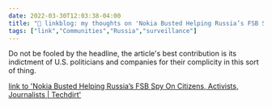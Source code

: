 ```yaml
---
date: 2022-03-30T12:03:38-04:00
title: "🔗 linkblog: my thoughts on 'Nokia Busted Helping Russia’s FSB Spy On Citizens, Activists, Journalists | Techdirt'"
tags: ["link","Communities","Russia","surveillance"]
---
```

Do not be fooled by the headline, the article's best contribution is its indictment of U.S. politicians and companies for their complicity in this sort of thing. 
 
[link to 'Nokia Busted Helping Russia’s FSB Spy On Citizens, Activists, Journalists | Techdirt'](https://www.techdirt.com/2022/03/30/nokia-busted-helping-russias-fsb-spy-on-citizens-activists-journalists/)
